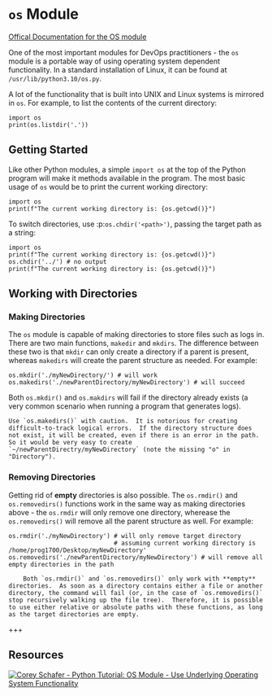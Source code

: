 
# `os` Module

[Offical Documentation for the OS module](https://docs.python.org/3/library/os.html?highlight=os#module-os)

One of the most important modules for DevOps practitioners - the `os` module is a portable way of using operating system dependent functionality.  In a standard installation of Linux, it can be found at `/usr/lib/python3.10/os.py`.   

A lot of the functionality that is built into UNIX and Linux systems is mirrored in `os`. For example, to list the contents of the current directory:

```{code-cell} ipython3
import os
print(os.listdir('.'))
```

## Getting Started

Like other Python modules, a simple `import os` at the top of the Python program will make it methods available in the program.  The most basic usage of `os` would be to print the current working directory:

```{code-cell} ipython3
import os
print(f"The current working directory is: {os.getcwd()}")
```

To switch directories, use :p:`os.chdir('<path>')`, passing the target path as a string:

```{code-cell} ipython3
import os
print(f"The current working directory is: {os.getcwd()}")
os.chdir('../') # no output
print(f"The current working directory is: {os.getcwd()}")
```

## Working with Directories

### Making Directories

The `os` module is capable of making directories to store files such as logs in.  There are two main functions, `makedir` and `mkdirs`.  The difference between these two is that `mkdir` can only create a directory if a parent is present, whereas `makedirs` will create the parent structure as needed.  For example:

```{code-cell} ipython3
os.mkdir('./myNewDirectory/') # will work
os.makedirs('./newParentDirectory/myNewDirectory') # will succeed
```

Both `os.mkdir()` and `os.makdirs` will fail if the directory already exists (a very common scenario when running a program that generates logs).

```{note}
Use `os.makedirs()` with caution.  It is notorious for creating difficult-to-track logical errors.  If the directory structure does not exist, it will be created, even if there is an error in the path.  So it would be very easy to create `~/newParentDirectry/myNewDirectory` (note the missing "o" in "Directory").
```

### Removing Directories

Getting rid of **empty** directories is also possible.  The `os.rmdir()` and `os.removedirs()` functions work in the same way as making directories above - the `os.rmdir` will only remove one directory, wherease the `os.removedirs()` will remove all the parent structure as well.  For example:

```{code-cell} ipython3
os.rmdir('./myNewDirectory') # will only remove target directory
                             # assuming current working directory is /home/prog1700/Desktop/myNewDirectory'
os.removedirs('./newParentDirectory/myNewDirectory') # will remove all empty directories in the path
```

```{note}
    Both `os.rmdir()` and `os.removedirs()` only work with **empty** directories.  As soon as a directory contains either a file or another directory, the command will fail (or, in the case of `os.removedirs()` stop recursively walking up the file tree).  Therefore, it is possible to use either relative or absolute paths with these functions, as long as the target directories are empty.
```

+++

## Resources

[![Corey Schafer - Python Tutorial: OS Module - Use Underlying Operating System Functionality](https://img.youtube.com/vi/tJxcKyFMTGo/maxresdefault.jpg)](https://youtu.be/tJxcKyFMTGo)

```{code-cell} ipython3

```
